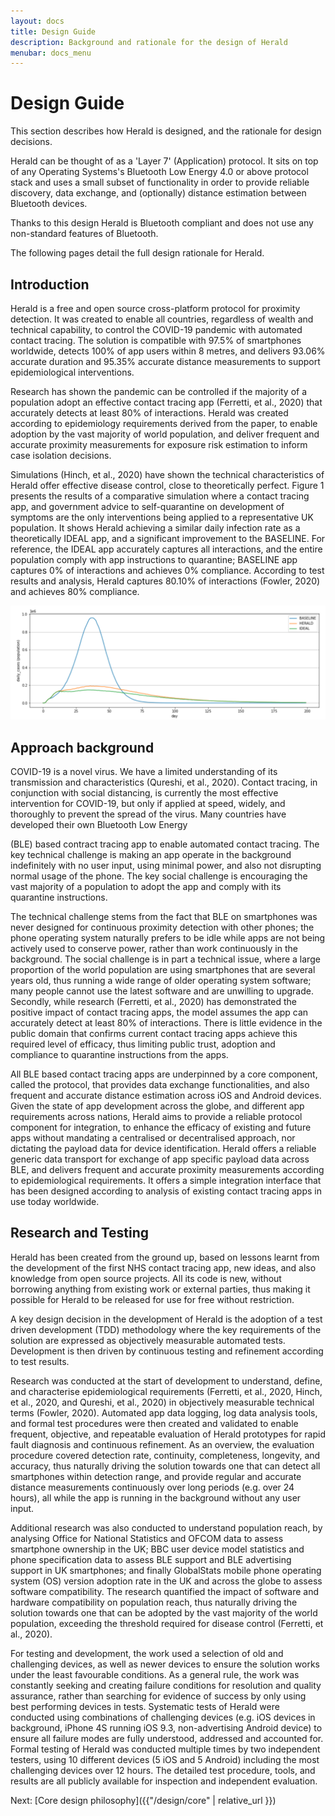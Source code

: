 ```yaml
---
layout: docs
title: Design Guide
description: Background and rationale for the design of Herald
menubar: docs_menu
---
```


# Design Guide

This section describes how Herald is designed, and the rationale for design decisions.

Herald can be thought of as a 'Layer 7' (Application) protocol. It sits on top of
any Operating Systems's Bluetooth Low Energy 4.0 or above protocol stack and uses
a small subset of functionality in order to provide reliable discovery, data
exchange, and (optionally) distance estimation between Bluetooth devices.

Thanks to this design Herald is Bluetooth compliant and does not use any non-standard
features of Bluetooth.

The following pages detail the full design rationale for Herald.

## Introduction

Herald is a free and open source cross-platform protocol for proximity detection. It was created to enable all countries, regardless of wealth and technical capability, to control the COVID-19 pandemic with automated contact tracing. The solution is compatible with 97.5% of smartphones worldwide, detects 100% of app users within 8 metres, and delivers 93.06% accurate duration and 95.35% accurate distance measurements to support epidemiological interventions.

Research has shown the pandemic can be controlled if the majority of a population adopt an effective contact tracing app (Ferretti, et al., 2020) that accurately detects at least 80% of interactions. Herald was created according to epidemiology requirements derived from the paper, to enable adoption by the vast majority of world population, and deliver frequent and accurate proximity measurements for exposure risk estimation to inform case isolation decisions.

Simulations (Hinch, et al., 2020) have shown the technical characteristics of Herald offer effective disease control, close to theoretically perfect. Figure 1 presents the results of a comparative simulation where a contact tracing app, and government advice to self-quarantine on development of symptoms are the only interventions being applied to a representative UK population. It shows Herald achieving a similar daily infection rate as a theoretically IDEAL app, and a significant improvement to the BASELINE. For reference, the IDEAL app accurately captures all interactions, and the entire population comply with app instructions to quarantine; BASELINE app captures 0% of interactions and achieves 0% compliance. According to test results and analysis, Herald captures 80.10% of interactions (Fowler, 2020) and achieves 80% compliance.

![Figure 1. Simulation of disease spread control with Herald](../images/simulation.png)

## Approach background

COVID-19 is a novel virus. We have a limited understanding of its transmission and characteristics (Qureshi, et al., 2020). Contact tracing, in conjunction with social distancing, is currently the most effective intervention for COVID-19, but only if applied at speed, widely, and thoroughly to prevent the spread of the virus. Many countries have developed their own Bluetooth Low Energy

(BLE) based contract tracing app to enable automated contact tracing. The key technical challenge is making an app operate in the background indefinitely with no user input, using minimal power, and also not disrupting normal usage of the phone. The key social challenge is encouraging the vast majority of a population to adopt the app and comply with its quarantine instructions.

The technical challenge stems from the fact that BLE on smartphones was never designed for continuous proximity detection with other phones; the phone operating system naturally prefers to be idle while apps are not being actively used to conserve power, rather than work continuously in the background. The social challenge is in part a technical issue, where a large proportion of the world population are using smartphones that are several years old, thus running a wide range of older operating system software; many people cannot use the latest software and are unwilling to upgrade. Secondly, while research (Ferretti, et al., 2020) has demonstrated the positive impact of contact tracing apps, the model assumes the app can accurately detect at least 80% of interactions. There is little evidence in the public domain that confirms current contact tracing apps achieve this required level of efficacy, thus limiting public trust, adoption and compliance to quarantine instructions from the apps.

All BLE based contact tracing apps are underpinned by a core component, called the protocol, that provides data exchange functionalities, and also frequent and accurate distance estimation across iOS and Android devices. Given the state of app development across the globe, and different app requirements across nations, Herald aims to provide a reliable protocol component for integration, to enhance the efficacy of existing and future apps without mandating a centralised or decentralised approach, nor dictating the payload data for device identification. Herald offers a reliable generic data transport for exchange of app specific payload data across BLE, and delivers frequent and accurate proximity measurements according to epidemiological requirements. It offers a simple integration interface that has been designed according to analysis of existing contact tracing apps in use today worldwide.

## Research and Testing

Herald has been created from the ground up, based on lessons learnt from the development of the first NHS contact tracing app, new ideas, and also knowledge from open source projects. All its code is new, without borrowing anything from existing work or external parties, thus making it possible for Herald to be released for use for free without restriction.

A key design decision in the development of Herald is the adoption of a test driven development (TDD) methodology where the key requirements of the solution are expressed as objectively measurable automated tests. Development is then driven by continuous testing and refinement according to test results.

Research was conducted at the start of development to understand, define, and characterise epidemiological requirements (Ferretti, et al., 2020, Hinch, et al., 2020, and Qureshi, et al., 2020) in objectively measurable technical terms (Fowler, 2020). Automated app data logging, log data analysis tools, and formal test procedures were then created and validated to enable frequent, objective, and repeatable evaluation of Herald prototypes for rapid fault diagnosis and continuous refinement. As an overview, the evaluation procedure covered detection rate, continuity, completeness, longevity, and accuracy, thus naturally driving the solution towards one that can detect all smartphones within detection range, and provide regular and accurate distance measurements continuously over long periods (e.g. over 24 hours), all while the app is running in the background without any user input.

Additional research was also conducted to understand population reach, by analysing Office for National Statistics and OFCOM data to assess smartphone ownership in the UK; BBC user device model statistics and phone specification data to assess BLE support and BLE advertising support in UK smartphones; and finally GlobalStats mobile phone operating system (OS) version adoption rate in the UK and across the globe to assess software compatibility. The research quantified the impact of software and hardware compatibility on population reach, thus naturally driving the solution towards one that can be adopted by the vast majority of the world population, exceeding the threshold required for disease control (Ferretti, et al., 2020).

For testing and development, the work used a selection of old and challenging devices, as well as newer devices to ensure the solution works under the least favourable conditions. As a general rule, the work was constantly seeking and creating failure conditions for resolution and quality assurance, rather than searching for evidence of success by only using best performing devices in tests. Systematic tests of Herald were conducted using combinations of challenging devices (e.g. iOS devices in background, iPhone 4S running iOS 9.3, non-advertising Android device) to ensure all failure modes are fully understood, addressed and accounted for. Formal testing of Herald was conducted multiple times by two independent testers, using 10 different devices (5 iOS and 5 Android) including the most challenging devices over 12 hours. The detailed test procedure, tools, and results are all publicly available for inspection and independent evaluation.



Next: [Core design philosophy]({{"/design/core" | relative_url }})

